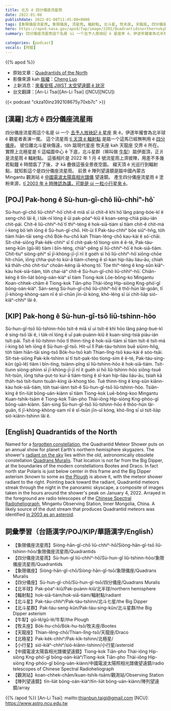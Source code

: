 ```yaml
---
title: 北方 ê 四分儀座流星雨
date: 2022-01-08
publishdate: 2022-01-08T11:45:00+0800
tags: [象限儀座流星雨, 象限儀座, 流星雨, 輻射點, 北斗星, 牧夫座, 天龍座, 四分儀座流星雨, 四分儀座, 小行星, 北半球, 北極星]
hero: https://apod.nasa.gov/apod/fap/image/2201/QuadrantidsnorthernskyRadioTelescopeArray1024.jpg
summary: 四分儀座流星雨這个名是 ùi 一个去予人放袂記 ê 星座來 ê，伊逐年攏會為北半球 ê 觀星者表演一擺。

categories: [podcast]
vocals: [阿錕]
---
```


{{% apod %}}

- 原始文章：[Quadrantids of the North](https://apod.nasa.gov/apod/ap220108.html)
- 影像來源 kah [版權][copyright]：[Cheng Luo](mailto:star-wolf-fire@163.com)
- 上新消息：[來看安搭 JWST 太空望遠鏡 ê 狀況](https://jwst.nasa.gov/content/webbLaunch/whereIsWebb.html)
- 台文翻譯：[An-Li Tsai][An-Li Tsai] ([NCU][NCU])

{{< podcast "ckza10inz392108675y70xb7c" >}}

## [漢羅] 北方 ê 四分儀座流星雨
四分儀座流星雨這个名是 ùi 一个 [去予人放袂記 ê 星座][forgotten constellation] 來 ê，伊逐年攏會為北半球 ê 觀星者表演一擺。
這个流星雨 [tī 天頂 ê 輻射點][radiant on the sky] 是踮一个這馬已經無咧用 ê [四分儀座][Quadrans Muralis]。
彼位離北斗星袂傷遠，to̍h 踮現代星座 牧夫座 kah 天龍座 交界 ê 所在。
實際上北極星是 tī 這幅圖中心 ê 下底，北斗星群（嘛叫做 [牛犁][the Plough]）踮伊面頂，正爿是流星雨 ê 輻射點。
這張相片是 2022 年 1 月 4 號流星雨上濟彼陣，用差不多幾若點鐘 ê 時間翕了了後，才 kā 疊做這張全景夜空圖。
綴天頂 ê 光巡行到輻射點，就知影這个是四分儀座流星雨。
前景 ê 陣列望遠鏡是踮中國內蒙古 Mingantu 觀測站 ê [中國電波太陽翕相光譜儀][Chinese Spectral Radioheliograph] 望遠鏡。
產生四分儀座流星雨 ê 塗粉來源，[tī 2003 年 ê 時陣認為講，可能是 ùi 一粒小行星來 ê][in 2003 as an asteroid]。

## [POJ] Pak-hong ê Sù-hun-gî-chō liû-chhiⁿ-hō͘
Sù-hun-gî-chō liû-chhiⁿ-hō͘ chit-ê miâ sī ùi chi̍t-ê khì hō͘ lâng pàng-bóe-kî ê seng-chō lâi ê, i ta̍k-nî lóng ē ūi pak-pòaⁿ-kiû ê koan-seng-chiá piáu-ián chi̍t-pái.
Chit-ê liû-chhiⁿ-hō͘ tī thiⁿ-téng ê hok-siā-tiám sī tiàm chi̍t-ê chit-má í-keng bô leh iōng ê Sù-hun-gî-chō.
Hit-ūi lî Pak-táu-chhiⁿ bōe siūⁿ-hn̄g, to̍h tiàm hiān-tāi seng-chō Bo̍k-hu-chō kah Thian-lêng-chō kau-kài ê só͘-chāi.
Si̍t-chè-siōng Pak-ke̍k-chhiⁿ sī tī chit-pak-tô͘ tiong-sim ê ē-té, Pak-táu-seng-kûn (gû-lê) tiàm i bīn-téng, chiàⁿ-pêng sī liû-chhiⁿ-hō͘ ê hok-siā-tiám.
Chit-tiuⁿ siòng-phìⁿ sī jī-khòng-jī-jī nî it goe̍h sì hō liû-chhiⁿ-hō͘ siōng-chōe hit-chūn, iōng chha-put-to kúi-ā tiám-cheng ê sî-kan hip-liáu liáu-āu, chiah kā tha̍h-chò chit-tiuⁿ choân-kéng iā-khong tô͘.
Tòe thiⁿ-téng ê kng-sûn kiâⁿ-kàu hok-siā-tiám, to̍h chai-iáⁿ chit-ê Sù-hun-gî-chō liû-chhiⁿ-hō͘.
Chiân-kéng ê tīn-lia̍t bōng-oán-kiàⁿ sī tiàm Tiong-kok Lōe-bông-ko͘ Mingantu Koan-chhek-chām ê Tiong-kok Tiān-pho Thài-iông Hip-siòng Kng-phó͘-gî bōng-oán-kiàⁿ.
Sán-seng Sù-hun-gî-chō liû-chhiⁿ-hō͘ ê thô͘-hún lâi-goân, tī jī-khòng-khòng-sam nî ê sî-chūn jīn-ûi kóng, khó-lêng sī ùi chi̍t-lia̍p sió-kiâⁿ-chhiⁿ lâi ê.

## [KIP] Pak-hong ê Sù-hun-gî-tsō liû-tshinn-hōo
Sù-hun-gî-tsō liû-tshinn-hōo tsit-ê miâ sī uì tsi̍t-ê khì hōo lâng pàng-bué-kî ê sing-tsō lâi ê, i ta̍k-nî lóng ē uī pak-puànn-kiû ê kuan-sing-tsiá piáu-ián tsi̍t-pái.
Tsit-ê liû-tshinn-hōo tī thinn-tíng ê hok-siā-tiám sī tiàm tsi̍t-ê tsit-má í-king bô leh iōng ê Sù-hun-gî-tsō.
Hit-uī lî Pak-táu-tshinn buē siūnn-hn̄g, to̍h tiàm hiān-tāi sing-tsō Bo̍k-hu-tsō kah Thian-lîng-tsō kau-kài ê sóo-tsāi.
Si̍t-tsè-siōng Pak-ki̍k-tshinn sī tī tsit-pak-tôo tiong-sim ê ē-té, Pak-táu-sing-kûn (gû-lê) tiàm i bīn-tíng, tsiànn-pîng sī liû-tshinn-hōo ê hok-siā-tiám.
Tsit-tiunn siòng-phìnn sī jī-khòng-jī-jī nî it gue̍h sì hō liû-tshinn-hōo siōng-tsuē hit-tsūn, iōng tsha-put-to kuí-ā tiám-tsing ê sî-kan hip-liáu liáu-āu, tsiah kā tha̍h-tsò tsit-tiunn tsuân-kíng iā-khong tôo.
Tuè thinn-tíng ê kng-sûn kiânn-kàu hok-siā-tiám, to̍h tsai-iánn tsit-ê Sù-hun-gî-tsō liû-tshinn-hōo.
Tsiân-kíng ê tīn-lia̍t bōng-uán-kiànn sī tiàm Tiong-kok Luē-bông-koo Mingantu Kuan-tshik-tsām ê Tiong-kok Tiān-pho Thài-iông Hip-siòng Kng-phóo-gî bōng-uán-kiànn.
Sán-sing Sù-hun-gî-tsō liû-tshinn-hōo ê thôo-hún lâi-guân, tī jī-khòng-khòng-sam nî ê sî-tsūn jīn-uî kóng, khó-lîng sī uì tsi̍t-lia̍p sió-kiânn-tshinn lâi ê.

## [English] Quadrantids of the North

Named for a [forgotten constellation][forgotten constellation], the Quadrantid Meteor Shower puts on an annual show for planet Earth's northern hemisphere skygazers.
The shower's [radiant on the sky][radiant on the sky] lies within the old, astronomically obsolete constellation [Quadrans Muralis][Quadrans Muralis].
That location is not far from the Big Dipper, at the boundaries of the modern constellations Bootes and Draco.
In fact north star Polaris is just below center in this frame and the Big Dipper asterism (known to some as [the Plough][the Plough] is above it, with the meteor shower radiant to the right.
Pointing back toward the radiant, Quadrantid meteors streak through the night in the panoramic skyscape, a composite of images taken in the hours around the shower's peak on January 4, 2022.
Arrayed in the foreground are radio telescopes of the [Chinese Spectral Radioheliograph][Chinese Spectral Radioheliograph], Mingantu Observing Station, Inner Mongolia, China.
A likely source of the dust stream that produces Quadrantid meteors was identified [in 2003 as an asteroid][in 2003 as an asteroid].

## 詞彙學習（台語漢字/POJ/KIP/華語漢字/English）
- 【象限儀座流星雨】Siòng-hān-gî-chō liû-chhiⁿ-hō͘/Siòng-hān-gî-tsō liû-tshinn-hōo/象限儀座流星雨/Quadrantids
- 【四分儀座流星雨】Sù-hun-gî liû-chhiⁿ-hō͘/Sù-hun-gî liû-tshinn-hōo/象限儀座流星雨/Quadrantids
- 【象限儀座】Siòng-hān-gî-chō/Siòng-hān-gî-tsō/象限儀座/Quadrans Muralis
- 【四分儀座】Sù-hun-gî-chō/Sù-hun-gî-tsō/四分儀座/Quadrans Muralis
- 【北半球】Pak-pòaⁿ-kiû/Pak-puànn-kiû/北半球/northern hemisphere
- 【輻射點】hok-siā-tiám/hok-siā-tiám/輻射點/radiant
- 【北斗星】Pak-táu-chhiⁿ/Pak-táu-tshinn/北斗七星/the Big Dipper
- 【北斗星群】Pak-táu-seng-kûn/Pak-táu-sing-kûn/北斗星群/the Big Dipper asterism
- 【牛犁】gû-lê/gû-lê/牛犁/the Plough
- 【牧夫座】Bo̍k-hu-chō/Bo̍k-hu-tsō/牧夫座/Bootes
- 【天龍座】Thian-lêng-chō/Thian-lîng-tsō/天龍座/Draco
- 【北極星】Pak-ke̍k-chhiⁿ/Pak-ki̍k-tshinn/北極星/
- 【小行星】sió-kiâⁿ-chhiⁿ/sió-kiânn-tshinn/小行星/asteroid
- 【中國電波太陽翕相光譜儀望遠鏡】Tiong-kok Tiān-pho Thài-iông Hip-siòng Kng-phó͘-gî bōng-oán-kiàⁿ/Tiong-kok Tiān-pho Thài-iông Hip-siòng Kng-phóo-gî bōng-uán-kiànn/中國電波太陽照相光譜儀望遠鏡/radio telescopes of Chinese Spectral Radioheliograph
- 【觀測站】koan-chhek-chām/kuan-tshik-tsām/觀測站/Observing Station
- 【陣列望遠鏡】tīn-lia̍t bōng-oán-kiàⁿ/tīn-lia̍t bōng-uán-kiànn/陣列望遠鏡/array


{{% /apod %}}
[An-Li Tsai]: mailto:thianbun.taigi@gmail.com
[NCU]: https://www.astro.ncu.edu.tw

[copyright]: https://apod.nasa.gov/apod/fap/lib/about_apod.html#srapply

[forgotten constellation]:https://en.wikipedia.org/wiki/Former_constellations
[radiant on the sky]:https://apod.nasa.gov/apod/ap070812.html
[Quadrans Muralis]:http://www.ianridpath.com/startales/quadrans.htm
[the Plough]:https://apod.nasa.gov/apod/ap190815.html
[Chinese Spectral Radioheliograph]:http://english.nao.cas.cn/research/stations/202103/t20210321_265692.html
[in 2003 as an asteroid]:http://leonid.arc.nasa.gov/leonidnews47.html

